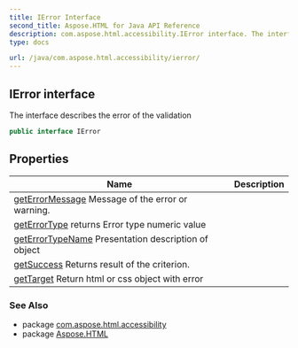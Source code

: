 ```yaml
---
title: IError Interface
second_title: Aspose.HTML for Java API Reference
description: com.aspose.html.accessibility.IError interface. The interface describes the error of the validation
type: docs

url: /java/com.aspose.html.accessibility/ierror/
---
```

## IError interface

The interface describes the error of the validation

```java
public interface IError
```

## Properties

| Name | Description |
| --- | --- |
| [getErrorMessage](../../com.aspose.html.accessibility/ierror/errormessage/) Message of the error or warning. |
| [getErrorType](../../com.aspose.html.accessibility/ierror/errortype/) returns Error type numeric value |
| [getErrorTypeName](../../com.aspose.html.accessibility/ierror/errortypename/) Presentation description of object |
| [getSuccess](../../com.aspose.html.accessibility/ierror/success/) Returns result of the criterion. |
| [getTarget](../../com.aspose.html.accessibility/ierror/target/) Return html or css object with error |

### See Also

* package [com.aspose.html.accessibility](../../com.aspose.html.accessibility/)
* package [Aspose.HTML](../../)
